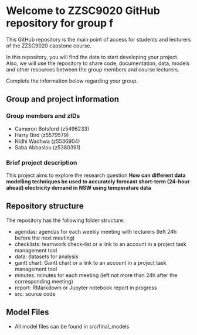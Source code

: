 # Welcome to ZZSC9020 GitHub repository for group f 

This GitHub repository is the main point of access for students and lecturers of the ZZSC9020 capstone
course. 

In this repository, you will find the data to start developing your project.
Also, we will use the repository to share code, documentation, data, models and
other resources between the group members and course lecturers.

Complete the information below regarding your group.

## Group and project information

### Group members and zIDs
- Cameron Botsford (z5496233) 
- Harry Bird (z5579579)
- Nidhi Wadhwa (z5536904)
- Saba Abbaslou (z5380391)

### Brief project description

This project aims to explore the research question **How can different data
modelling techniques be used to accurately forecast short-term (24-hour ahead)
electricity demand in NSW using temperature data**

## Repository structure

The repository has the following folder structure:

- agendas: agendas for each weekly meeting with lecturers (left 24h before the next meeting)
- checklists: teamwork check-list or a link to an account in a project task management tool
- data: datasets for analysis
- gantt chart: Gantt chart or a link to an account in a project task management tool
- minutes: minutes for each meeting (left not more than 24h after the corresponding meeting)
- report: RMarkdown or Jupyter notebook report in progress
- src: source code

## Model Files
- All model files can be found in src/final_models
